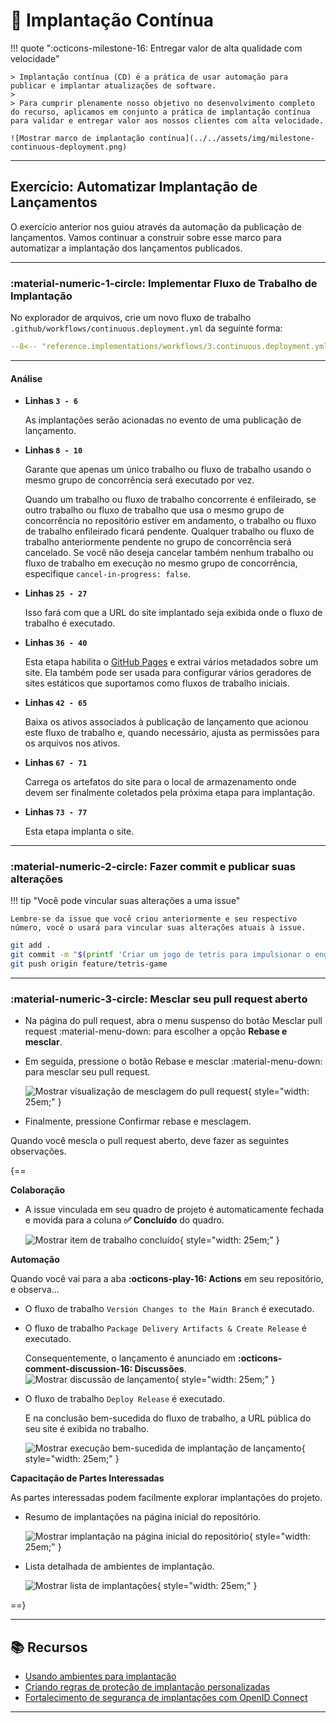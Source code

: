 # :test_tube: Implantação Contínua

<!-- markdownlint-disable MD033 MD036 MD046 -->

!!! quote ":octicons-milestone-16: Entregar valor de alta qualidade com velocidade"

    > Implantação contínua (CD) é a prática de usar automação para publicar e implantar atualizações de software.
    >
    > Para cumprir plenamente nosso objetivo no desenvolvimento completo do recurso, aplicamos em conjunto a prática de implantação contínua para validar e entregar valor aos nossos clientes com alta velocidade.

    ![Mostrar marco de implantação contínua](../../assets/img/milestone-continuous-deployment.png)

---

## Exercício: Automatizar Implantação de Lançamentos

O exercício anterior nos guiou através da automação da publicação de lançamentos. Vamos continuar a construir sobre esse marco para automatizar a implantação dos lançamentos publicados.

---

### **:material-numeric-1-circle: Implementar Fluxo de Trabalho de Implantação**

No explorador de arquivos, crie um novo fluxo de trabalho `.github/workflows/continuous.deployment.yml` da seguinte forma:

```yaml title=".github/workflows/continuous.deployment.yml" linenums="1" hl_lines="3-6 8-10 25-27 36-40 42-65 67-71 73-77"
--8<-- "reference.implementations/workflows/3.continuous.deployment.yml"
```

---

#### Análise

- **Linhas `3 - 6`**

    As implantações serão acionadas no evento de uma publicação de lançamento.

- **Linhas `8 - 10`**

    Garante que apenas um único trabalho ou fluxo de trabalho usando o mesmo grupo de concorrência será executado por vez.

    Quando um trabalho ou fluxo de trabalho concorrente é enfileirado, se outro trabalho ou fluxo de trabalho que usa o mesmo grupo de concorrência no repositório estiver em andamento, o trabalho ou fluxo de trabalho enfileirado ficará pendente. Qualquer trabalho ou fluxo de trabalho anteriormente pendente no grupo de concorrência será cancelado. Se você não deseja cancelar também nenhum trabalho ou fluxo de trabalho em execução no mesmo grupo de concorrência, especifique `cancel-in-progress: false`.

- **Linhas `25 - 27`**

    Isso fará com que a URL do site implantado seja exibida onde o fluxo de trabalho é executado.

- **Linhas `36 - 40`**

    Esta etapa habilita o [GitHub Pages](https://docs.github.com/pt/pages/getting-started-with-github-pages/about-github-pages) e extrai vários metadados sobre um site. Ela também pode ser usada para configurar vários geradores de sites estáticos que suportamos como fluxos de trabalho iniciais.

- **Linhas `42 - 65`**

    Baixa os ativos associados à publicação de lançamento que acionou este fluxo de trabalho e, quando necessário, ajusta as permissões para os arquivos nos ativos.

- **Linhas `67 - 71`**

    Carrega os artefatos do site para o local de armazenamento onde devem ser finalmente coletados pela próxima etapa para implantação.

- **Linhas `73 - 77`**

    Esta etapa implanta o site.

---

### **:material-numeric-2-circle: Fazer commit e publicar suas alterações**

!!! tip "Você pode vincular suas alterações a uma issue"

    Lembre-se da issue que você criou anteriormente e seu respectivo número, você o usará para vincular suas alterações atuais à issue.

```bash linenums="1"
git add .
git commit -m "$(printf 'Criar um jogo de tetris para impulsionar o engajamento do site\n\n-Implementar implantação contínua\n\n- Resolve #<NÚMERO-DA-ISSUE>')"
git push origin feature/tetris-game
```

---

### **:material-numeric-3-circle: Mesclar seu pull request aberto**

- Na página do pull request, abra o menu suspenso do botão <span class="gh-button-green">Mesclar pull request <span class="gh-button-green-with-dropdown">:material-menu-down:</span></span> para escolher a opção **Rebase e mesclar**.

- Em seguida, pressione o botão <span class="gh-button-green">Rebase e mesclar <span class="gh-button-green-with-dropdown">:material-menu-down:</span></span> para mesclar seu pull request.

    ![Mostrar visualização de mesclagem do pull request](../../assets/img/merge-pull-request.png){ style="width: 25em;" }

- Finalmente, pressione <span class="gh-button-green">Confirmar rebase e mesclagem</span>.

Quando você mescla o pull request aberto, deve fazer as seguintes observações.

{==

**Colaboração**

- A issue vinculada em seu quadro de projeto é automaticamente fechada e movida para a coluna **✅ Concluído** do quadro.

    ![Mostrar item de trabalho concluído](../../assets/img/issue-closed-done.png){ style="width: 25em;" }

**Automação**

Quando você vai para a aba **:octicons-play-16: Actions** em seu repositório, e observa...

- O fluxo de trabalho `Version Changes to the Main Branch` é executado.
- O fluxo de trabalho `Package Delivery Artifacts & Create Release` é executado.

    Consequentemente, o lançamento é anunciado em **:octicons-comment-discussion-16: Discussões**.
    ![Mostrar discussão de lançamento](../../assets/img/release-discussions.png){ style="width: 25em;" }

- O fluxo de trabalho `Deploy Release` é executado.

    E na conclusão bem-sucedida do fluxo de trabalho, a URL pública do seu site é exibida no trabalho.

    ![Mostrar execução bem-sucedida de implantação de lançamento](../../assets/img/successful-deployment-job.png){ style="width: 25em;" }

**Capacitação de Partes Interessadas**

As partes interessadas podem facilmente explorar implantações do projeto.

- Resumo de implantações na página inicial do repositório.

    ![Mostrar implantação na página inicial do repositório](../../assets/img/deployments-view-on-repo-home.png){ style="width: 25em;" }

- Lista detalhada de ambientes de implantação.

    ![Mostrar lista de implantações](../../assets/img/deployments-list.png){ style="width: 25em;" }

==}

---

## 📚 Recursos

- [Usando ambientes para implantação](https://docs.github.com/pt/actions/deployment/targeting-different-environments/using-environments-for-deployment)
- [Criando regras de proteção de implantação personalizadas](https://docs.github.com/pt/actions/deployment/protecting-deployments/creating-custom-deployment-protection-rules)
- [Fortalecimento de segurança de implantações com OpenID Connect](https://docs.github.com/pt/actions/deployment/security-hardening-your-deployments/about-security-hardening-with-openid-connect)

---
